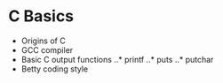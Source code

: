 # C Basics
- Origins of C
- GCC compiler
- Basic C output functions
..* printf
..* puts
..* putchar
- Betty coding style 
